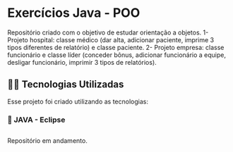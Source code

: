 # Exercícios Java - POO
Repositório criado com o objetivo de estudar orientação a objetos. 
1- Projeto hospital: classe médico (dar alta, adicionar paciente, imprime 3 tipos diferentes de relatório) e classe paciente. 
2- Projeto empresa: classe funcionário e classe líder (conceder bônus, adicionar funcionário a equipe, desligar funcionário, imprimir 3 tipos de relatórios). 

## 👨‍💻️ Tecnologias Utilizadas
Esse projeto foi criado utilizando as tecnologias:
### :small_blue_diamond: JAVA - Eclipse

##
Repositório em andamento. 
